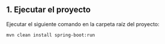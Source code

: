 ## 1. Ejecutar el proyecto
Ejecutar el siguiente comando en la carpeta raíz del proyecto:

``mvn clean install spring-boot:run``